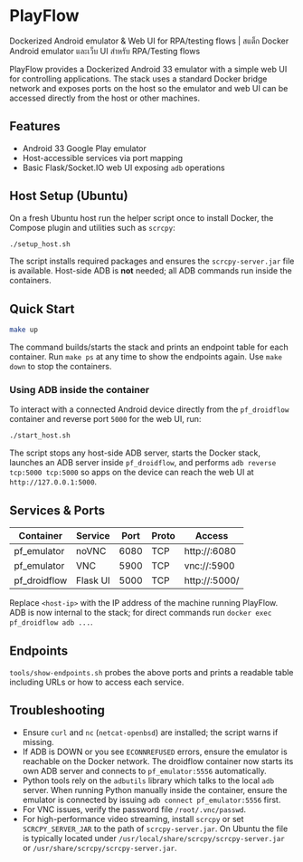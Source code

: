 # PlayFlow
Dockerized Android emulator & Web UI for RPA/testing flows | สแต็ก Docker Android emulator และเว็บ UI สำหรับ RPA/Testing flows

PlayFlow provides a Dockerized Android 33 emulator with a simple web UI for controlling applications. The stack uses a standard Docker bridge network and exposes ports on the host so the emulator and web UI can be accessed directly from the host or other machines.

## Features

* Android 33 Google Play emulator
* Host-accessible services via port mapping
* Basic Flask/Socket.IO web UI exposing `adb` operations

## Host Setup (Ubuntu)

On a fresh Ubuntu host run the helper script once to install Docker, the
Compose plugin and utilities such as `scrcpy`:

```bash
./setup_host.sh
```

The script installs required packages and ensures the `scrcpy-server.jar`
file is available. Host-side ADB is **not** needed; all ADB commands run
inside the containers.

## Quick Start

```bash
make up
```

The command builds/starts the stack and prints an endpoint table for each container. Run `make ps` at any time to show the endpoints again. Use `make down` to stop the containers.

### Using ADB inside the container

To interact with a connected Android device directly from the `pf_droidflow` container and reverse port `5000` for the web UI, run:

```bash
./start_host.sh
```

The script stops any host-side ADB server, starts the Docker stack, launches an ADB server inside `pf_droidflow`, and performs `adb reverse tcp:5000 tcp:5000` so apps on the device can reach the web UI at `http://127.0.0.1:5000`.

## Services & Ports

| Container    | Service  | Port | Proto | Access                        |
|--------------|----------|------|-------|-------------------------------|
| pf_emulator  | noVNC    | 6080 | TCP   | http://<host-ip>:6080         |
| pf_emulator  | VNC      | 5900 | TCP   | vnc://<host-ip>:5900          |
| pf_droidflow | Flask UI | 5000 | TCP   | http://<host-ip>:5000/        |

Replace `<host-ip>` with the IP address of the machine running PlayFlow. ADB is now internal to the stack; for direct commands run `docker exec pf_droidflow adb ...`.

## Endpoints

`tools/show-endpoints.sh` probes the above ports and prints a readable table including URLs or how to access each service.

## Troubleshooting

* Ensure `curl` and `nc` (`netcat-openbsd`) are installed; the script warns if missing.
* If ADB is DOWN or you see `ECONNREFUSED` errors, ensure the emulator is
  reachable on the Docker network. The droidflow container now starts its own
  ADB server and connects to `pf_emulator:5556` automatically.
* Python tools rely on the `adbutils` library which talks to the local `adb`
  server. When running Python manually inside the container, ensure the
  emulator is connected by issuing `adb connect pf_emulator:5556` first.
* For VNC issues, verify the password file `/root/.vnc/passwd`.
* For high-performance video streaming, install `scrcpy` or set
  `SCRCPY_SERVER_JAR` to the path of `scrcpy-server.jar`. On Ubuntu the file is
  typically located under `/usr/local/share/scrcpy/scrcpy-server.jar` or
  `/usr/share/scrcpy/scrcpy-server.jar`.